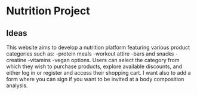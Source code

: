 # Nutrition Project
## Ideas

This website aims to develop a nutrition platform featuring various product categories such as:
-protein meals
-workout attire
-bars and snacks
-creatine
-vitamins
-vegan options.
Users can select the category from which they wish to purchase products, explore available discounts, and either log in or register and access their shopping cart.
I want also to add a form where you can sign if you want to be invited at a body composition analysis.


